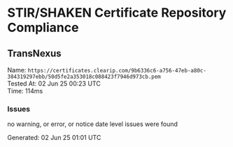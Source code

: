 # STIR/SHAKEN Certificate Repository Compliance

## TransNexus

Name: `https://certificates.clearip.com/9b6336c6-a756-47eb-a80c-384319297ebb/50d5fe2a353018c088423f7946d973cb.pem`\
Tested At: 02 Jun 25 00:23 UTC\
Time: 114ms

### Issues

no warning, or error, or notice date level issues were found

Generated: 02 Jun 25 01:01 UTC